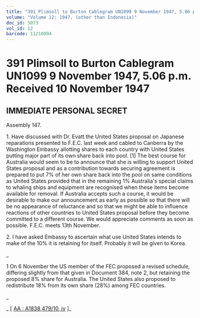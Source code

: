 ```yaml
---
title: "391 Plimsoll to Burton Cablegram UN1099 9 November 1947, 5.06 p.m. Received 10 November 1947"
volume: "Volume 12: 1947, (other than Indonesia)"
doc_id: 5073
vol_id: 12
barcode: 11210094
---
```


# 391 Plimsoll to Burton Cablegram UN1099 9 November 1947, 5.06 p.m. Received 10 November 1947

## IMMEDIATE PERSONAL SECRET

Assembly 147.

1\. Have discussed with Dr. Evatt the United States proposal on Japanese reparations presented to F.E.C. last week and cabled to Canberra by the Washington Embassy allotting shares to each country with United States putting major part of its own share back into pool. [1] The best course for Australia would seem to be to announce that she is willing to support United States proposal and as a contribution towards securing agreement is prepared to put 7% of her own share back into the pool on same conditions as United States provided that in the remaining 1% Australia's special claims to whaling ships and equipment are recognised when these items become available for removal. If Australia accepts such a course, it would be desirable to make our announcement as early as possible so that there will be no appearance of reluctance and so that we might be able to influence reactions of other countries to United States proposal before they become committed to a different course. We would appreciate comments as soon as possible. F.E.C. meets 13th November.

2\. I have asked Embassy to ascertain what use United States intends to make of the 10% it is retaining for itself. Probably it will be given to Korea.

_

1 On 6 November the US member of the FEC proposed a revised schedule, differing slightly from that given in Document 384, note 2, but retaining the proposed 8% share for Australia. The United States also proposed to redistribute 18% from its own share (28%) among FEC countries.

_

_ [ [AA : A1838,479/10, iv](http://www.naa.gov.au/cgi-bin/Search?O=I&Number=11210094) ]_
